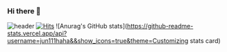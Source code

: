 ### Hi there 👋
![header](https://capsule-render.vercel.app/api?type=transparent&color=auto&height=400&section=header&text=JUN%20GITHUB&fontSize=90)
[![Hits](https://hits.seeyoufarm.com/api/count/incr/badge.svg?url=https%3A%2F%2Fgithub.com%2Fjun111haha%2Fhit-counter&count_bg=%23010101&title_bg=%23555555&icon=&icon_color=%23E7E7E7&title=HITS&edge_flat=false)](https://hits.seeyoufarm.com)
![Anurag's GitHub stats](https://github-readme-stats.vercel.app/api?username=jun111haha&&show_icons=true&theme=Customizing stats card)
